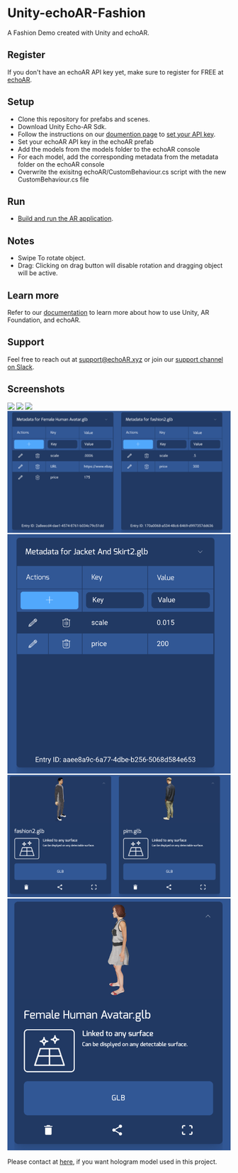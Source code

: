 # Unity-echoAR-Fashion
A Fashion Demo created with Unity and echoAR.

## Register
If you don't have an echoAR API key yet, make sure to register for FREE at [echoAR](https://console.echoar.xyz/#/auth/register).

## Setup
* Clone this repository for prefabs and scenes.
* Download Unity Echo-AR Sdk.
* Follow the instructions on our [doumention page](https://docs.echoar.xyz/unity/adding-ar-capabilities) to [set your API key](https://docs.echoar.xyz/unity/adding-ar-capabilities#3-set-you-api-key).
* Set your echoAR API key in the echoAR prefab
* Add the models from the models folder to the echoAR console
* For each model, add the corresponding metadata from the metadata folder on the echoAR console
* Overwrite the exisitng echoAR/CustomBehaviour.cs script with the new CustomBehaviour.cs file

## Run
* [Build and run the AR application](https://docs.echoar.xyz/unity/adding-ar-capabilities#4-build-and-run-the-ar-application).

## Notes
* Swipe To rotate object.
* Drag: Clicking on drag button will disable rotation and dragging object will be active.

## Learn more
Refer to our [documentation](https://docs.echoar.xyz/unity/) to learn more about how to use Unity, AR Foundation, and echoAR.

## Support
Feel free to reach out at [support@echoAR.xyz](mailto:support@echoAR.xyz) or join our [support channel on Slack](https://join.slack.com/t/echoar/shared_invite/enQtNTg4NjI5NjM3OTc1LWU1M2M2MTNlNTM3NGY1YTUxYmY3ZDNjNTc3YjA5M2QyNGZiOTgzMjVmZWZmZmFjNGJjYTcxZjhhNzk3YjNhNjE). 

## Screenshots
<img src="/ScreenShots/AR-ScreenShots/ScreenShot1.png">
<img src="/ScreenShots/Unity-Editors/ScreenShot3.png">
<img src="/ScreenShots/Unity-Editors/ScreenShot5.png">
<img src="/ScreenShots/Console-Metadata/ConsoleMD1.png">
<img src="/ScreenShots/Console-Metadata/ConsoleMD2.png">
<img src="/ScreenShots/Console-Models/ConsoleModel1.png">
<img src="/ScreenShots/Console-Models/ConsoleModel2.png">


Please contact at [here](mn2643@nyu.edu), if you want hologram model used in this project.

